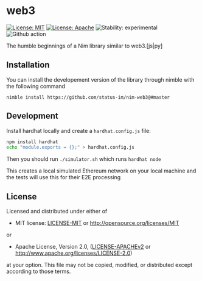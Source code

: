 # web3

[![License: MIT](https://img.shields.io/badge/License-MIT-blue.svg)](https://opensource.org/licenses/MIT)
[![License: Apache](https://img.shields.io/badge/License-Apache%202.0-blue.svg)](https://opensource.org/licenses/Apache-2.0)
![Stability: experimental](https://img.shields.io/badge/stability-experimental-orange.svg)
![Github action](https://github.com/status-im/nim-web3/workflows/CI/badge.svg)

The humble beginnings of a Nim library similar to web3.[js|py]

## Installation

You can install the developement version of the library through nimble with the following command

```console
nimble install https://github.com/status-im/nim-web3@#master
```

## Development

Install hardhat locally and create a `hardhat.config.js` file:

```bash
npm install hardhat
echo "module.exports = {};" > hardhat.config.js
```

Then you should run `./simulator.sh` which runs `hardhat node`

This creates a local simulated Ethereum network on your local machine and the tests will use this for their E2E processing

## License

Licensed and distributed under either of

- MIT license: [LICENSE-MIT](LICENSE-MIT) or http://opensource.org/licenses/MIT

or

- Apache License, Version 2.0, ([LICENSE-APACHEv2](LICENSE-APACHEv2) or http://www.apache.org/licenses/LICENSE-2.0)

at your option. This file may not be copied, modified, or distributed except according to those terms.
